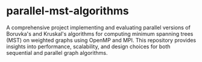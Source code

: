 # parallel-mst-algorithms
A comprehensive project implementing and evaluating parallel versions of Boruvka's and Kruskal's algorithms for computing minimum spanning trees (MST) on weighted graphs using OpenMP and MPI. This repository provides insights into performance, scalability, and design choices for both sequential and parallel graph algorithms.
